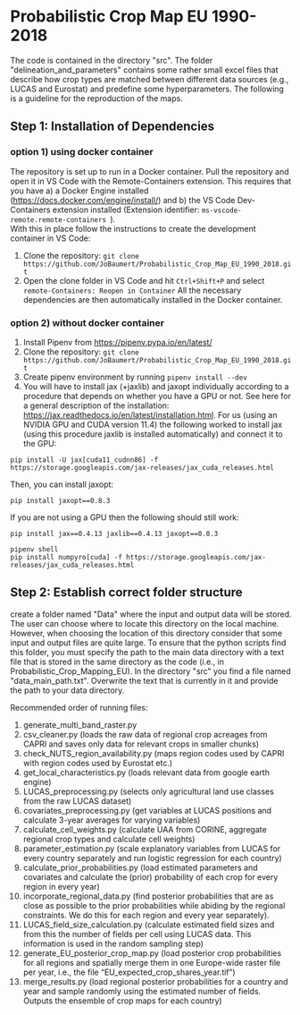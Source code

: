 # Probabilistic Crop Map EU 1990-2018
The code is contained in the directory "src". The folder "delineation_and_parameters" contains some rather small excel files that describe how crop types are matched between different data sources (e.g., LUCAS and Eurostat) and predefine some hyperparameters. The following is a guideline for the reproduction of the maps.

## Step 1: Installation of Dependencies
### option 1) using docker container
The repository is set up to run in a Docker container. Pull the repository and open it in VS Code with the Remote-Containers extension. This requires that you have a) a Docker Engine installed (https://docs.docker.com/engine/install/) and b) the VS Code Dev-Containers extension installed (Extension identifier: ```ms-vscode-remote.remote-containers ```). <br>
With this in place follow the instructions to create the development container in VS Code:
1) Clone the repository: ```git clone https://github.com/JoBaumert/Probabilistic_Crop_Map_EU_1990_2018.git```
2) Open the clone folder in VS Code and hit ```Ctrl+Shift+P``` and select ```remote-Containers: Reopen in Container```
All the necessary dependencies are then automatically installed in the Docker container.
### option 2) without docker container
1) Install Pipenv from https://pipenv.pypa.io/en/latest/
2) Clone the repository: ```git clone https://github.com/JoBaumert/Probabilistic_Crop_Map_EU_1990_2018.git```
3) Create pipenv environment by running ```pipenv install --dev```
4) You will have to install jax (+jaxlib) and jaxopt individually according to a procedure that depends on whether you have a GPU or not. See here for a general description of the installation: https://jax.readthedocs.io/en/latest/installation.html. For us (using an NVIDIA GPU and CUDA version 11.4) the following worked to install jax (using this procedure jaxlib is installed automatically) and connect it to the GPU:
```
pip install -U jax[cuda11_cudnn86] -f https://storage.googleapis.com/jax-releases/jax_cuda_releases.html
```
Then, you can install jaxopt:
```
pip install jaxopt==0.8.3
```
If you are not using a GPU then the following should still work:
```
pip install jax==0.4.13 jaxlib==0.4.13 jaxopt==0.8.3
```
```
pipenv shell
pip install numpyro[cuda] -f https://storage.googleapis.com/jax-releases/jax_cuda_releases.html
   ```
## Step 2: Establish correct folder structure
create a folder named "Data" where the input and output data will be stored. The user can choose where to locate this directory on the local machine. However, when choosing the location of this directory consider that some input and output files are quite large. To ensure that the python scripts find this folder, you must specify the path to the main data directory with a text file that is stored in the same directory as the code (i.e., in Probabilistic_Crop_Mapping_EU). In the directory "src" you find a file named "data_main_path.txt". Overwrite the text that is currently in it and provide the path to your data directory.  


Recommended order of running files:
1.	generate_multi_band_raster.py
2.	csv_cleaner.py (loads the raw data of regional crop acreages from CAPRI and saves only data for relevant crops in smaller chunks)
3.	check_NUTS_region_availability.py (maps region codes used by CAPRI with region codes used by Eurostat etc.)
4.	get_local_characteristics.py (loads relevant data from google earth engine)
5.	LUCAS_preprocessing.py (selects only agricultural land use classes from the raw LUCAS dataset)
6.	covariates_preprocessing.py (get variables at LUCAS positions and calculate 3-year averages for varying variables)
7.	calculate_cell_weights.py (calculate UAA from CORINE, aggregate regional crop types and calculate cell weights)
8.	parameter_estimation.py (scale explanatory variables from LUCAS for every country separately and run logistic regression for each country)
9.	calculate_prior_probabilities.py (load estimated parameters and covariates and calculate the (prior) probability of each crop for every region in every year)
10.	incorporate_regional_data.py (find posterior probabilities that are as close as possible to the prior probabilities while abiding by the regional constraints. We do this for each region and every year separately). 
11.	LUCAS_field_size_calculation.py (calculate estimated field sizes and from this the number of fields per cell using LUCAS data. This information is used in the random sampling step)
12.	generate_EU_posterior_crop_map.py (load posterior crop probabilities for all regions and spatially merge them in one Europe-wide raster file per year, i.e., the file “EU_expected_crop_shares_year.tif”)
13.	merge_results.py (load regional posterior probabilities for a country and year and sample randomly using the estimated number of fields. Outputs the ensemble of crop maps for each country)
